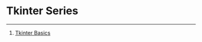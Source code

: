 # Tkinter Series

---

1. [Tkinter Basics](https://medium.com/@estebanthi/how-to-build-user-interfaces-with-python-tkinter-basics-20500e659017)
